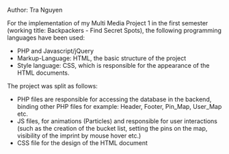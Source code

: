 Author: Tra Nguyen

For the implementation of my Multi Media Project 1 in the first semester (working title: Backpackers - Find Secret Spots), the following programming languages ​​have been used: 
- PHP and Javascript/jQuery
- Markup-Language: HTML, the basic structure of the project
- Style language: CSS, which is responsible for the appearance of the HTML documents.

The project was split as follows:
- PHP files are responsible for accessing the database in the backend,
binding other PHP files for example: Header, Footer, Pin_Map, User_Map etc.
- JS files, for animations (Particles) and responsible for user interactions (such as the creation of the bucket list, setting the pins on the map, visibility of the imprint by mouse hover etc.)
- CSS file for the design of the HTML document
